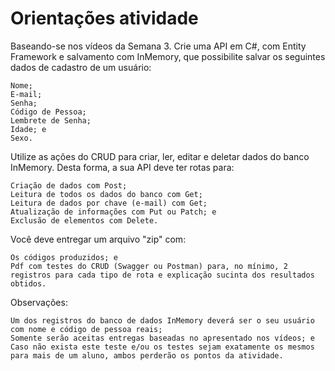 # Orientações atividade
Baseando-se nos vídeos da Semana 3. Crie uma API em C#, com Entity Framework e salvamento com InMemory, que possibilite salvar os seguintes dados de cadastro de um usuário:

    Nome;
    E-mail;
    Senha;
    Código de Pessoa;
    Lembrete de Senha;
    Idade; e
    Sexo.

Utilize as ações do CRUD para criar, ler, editar e deletar dados do banco InMemory. Desta forma, a sua API deve ter rotas para:

    Criação de dados com Post;
    Leitura de todos os dados do banco com Get;
    Leitura de dados por chave (e-mail) com Get;
    Atualização de informações com Put ou Patch; e
    Exclusão de elementos com Delete.

Você deve entregar um arquivo "zip" com:

    Os códigos produzidos; e
    Pdf com testes do CRUD (Swagger ou Postman) para, no mínimo, 2 registros para cada tipo de rota e explicação sucinta dos resultados obtidos.

Observações:

    Um dos registros do banco de dados InMemory deverá ser o seu usuário com nome e código de pessoa reais;
    Somente serão aceitas entregas baseadas no apresentado nos vídeos; e
    Caso não exista este teste e/ou os testes sejam exatamente os mesmos para mais de um aluno, ambos perderão os pontos da atividade.


